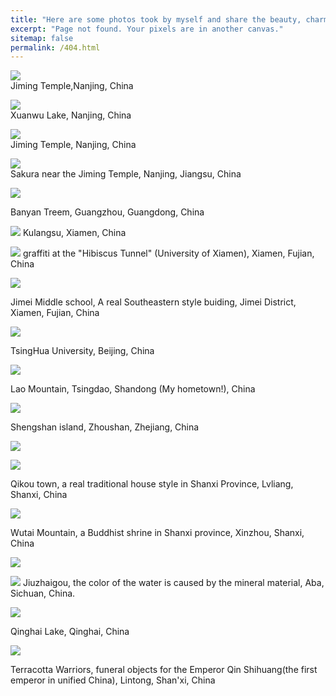 ```yaml
---
title: "Here are some photos took by myself and share the beauty, charming of China"
excerpt: "Page not found. Your pixels are in another canvas."
sitemap: false
permalink: /404.html
---
```


![](http://konic-nlp.github.io/images/20200323_2.JPG)  
Jiming Temple,Nanjing, China
 
![](http://konic-nlp.github.io/images/DSC_3985.jpg)  
Xuanwu Lake, Nanjing, China
  
![](http://konic-nlp.github.io/images/DSC_4025.jpg)  
Jiming Temple, Nanjing, China
  
![](http://konic-nlp.github.io/images/DSC_4026.jpg)  
Sakura near the Jiming Temple, Nanjing, Jiangsu, China

![](https://konic-nlp.github.io/DSC_435w1.jpg)

Banyan Treem, Guangzhou, Guangdong, China

![](https://konic-nlp.github.io/DSC_5280.jpg)
 Kulangsu, Xiamen, China
 
 ![](https://konic-nlp.github.io/DSC_5542.jpg)
 graffiti at the "Hibiscus Tunnel" (University of Xiamen), Xiamen, Fujian, China
 
 ![](https://konic-nlp.github.io//DSC_5609.jpg)
 
 Jimei Middle school, A real Southeastern style buiding, Jimei District, Xiamen, Fujian, China
 
 ![](https://konic-nlp.github.io/DSC_6368.jpg)
 
 TsingHua University, Beijing, China
 
 ![](https://konic-nlp.github.io/IMG_2996.JPG)
 
 Lao Mountain, Tsingdao, Shandong (My hometown!), China
 
 ![](https://konic-nlp.github.io/files/20200628_2.JPG)
 
 Shengshan island, Zhoushan, Zhejiang, China
 
 ![](https://konic-nlp.github.io/files/DSC_2401.JPG)
 
 ![](https://konic-nlp.github.io/files/DSC_2601.JPG)
 
 Qikou town,  a real traditional house style in Shanxi Province, Lvliang, Shanxi, China
 
 ![](https://konic-nlp.github.io/files/DSC_3064_1.JPG)
 
 Wutai Mountain, a Buddhist shrine in Shanxi province, Xinzhou, Shanxi, China
 
 ![](https://konic-nlp.github.io/files/DSC_5955.JPG)
 
 ![](https://konic-nlp.github.io/files/DSC_5999.JPG)
 Jiuzhaigou, the color of the water is caused by the mineral material, Aba, Sichuan, China.
 
 ![](https://konic-nlp.github.iofiles/DSC_6616.JPG)
 
 Qinghai Lake, Qinghai, China
 
 ![](https://konic-nlp.github.io/files/IMG_3554.JPG)
 
 Terracotta Warriors, funeral objects for the Emperor Qin Shihuang(the first emperor in unified China), Lintong, Shan'xi, China
 
 

